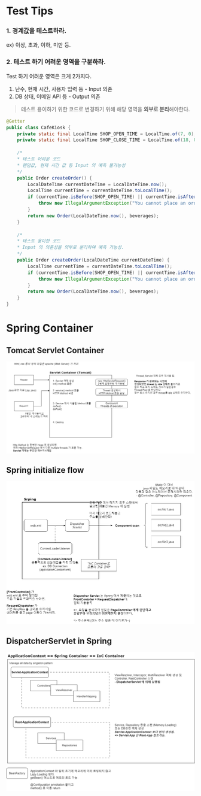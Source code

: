 
# Test Tips
### 1. 경계값을 테스트하라.
ex) 이상, 초과, 이하, 미만 등.

### 2. 테스트 하기 어려운 영역을 구분하라.
Test 하기 어려운 영역은 크게 2가지다.
1. 난수, 현재 시간, 사용자 입력 등 - Input 의존
2. DB 상태, 이메일 API 등 - Output 의존

> 테스트 용이하기 위한 코드로 변경하기 위해 
> 해당 영역을 **외부로 분리**해야한다.

```java
@Getter
public class CafeKiosk {
    private static final LocalTime SHOP_OPEN_TIME = LocalTime.of(7, 0);
    private static final LocalTime SHOP_CLOSE_TIME = LocalTime.of(18, 0);

    /*
    * 테스트 어려운 코드
    * 랜덤값, 현재 시간 값 등 Input 의 예측 불가능성
    */
    public Order createOrder() {
        LocalDateTime currentDateTime = LocalDateTime.now();
        LocalTime currentTime = currentDateTime.toLocalTime();
        if (currentTime.isBefore(SHOP_OPEN_TIME) || currentTime.isAfter(SHOP_CLOSE_TIME)) {
            throw new IllegalArgumentException("You cannot place an order between 07:00 and 18:00");
        }
        return new Order(LocalDateTime.now(), beverages);
    }

    /*
    * 테스트 용이한 코드
    * Input 의 의존성을 외부로 분리하여 예측 가능성.
    */
    public Order createOrder(LocalDateTime currentDateTime) {
        LocalTime currentTime = currentDateTime.toLocalTime();
        if (currentTime.isBefore(SHOP_OPEN_TIME) || currentTime.isAfter(SHOP_CLOSE_TIME)) {
            throw new IllegalArgumentException("You cannot place an order between 07:00 and 18:00");
        }
        return new Order(LocalDateTime.now(), beverages);
    }
}
```

# Spring Container
## Tomcat Servlet Container
![Servlet Container](src/main/resources/assets/SpringBoot_Tomcat_ReqRes.png)

## Spring initialize flow
![Spring](src/main/resources/assets/SpringBoot_Tomact-Flow.png)

## DispatcherServlet in Spring
![ApplicationContext](src/main/resources/assets/SpringBoot_DispatcherServlet.png)
